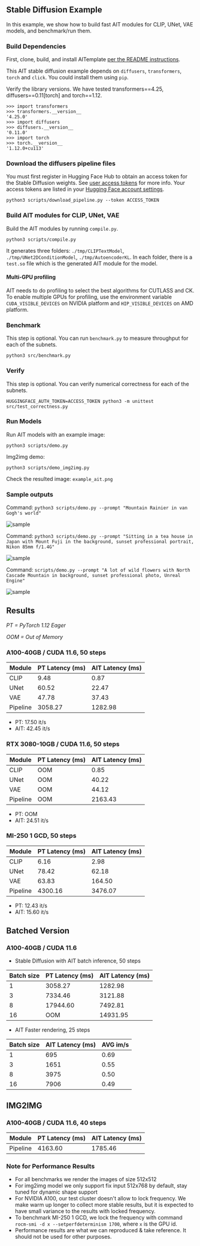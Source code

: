 ## Stable Diffusion Example

In this example, we show how to build fast AIT modules for CLIP, UNet, VAE models, and benchmark/run them.

### Build Dependencies

First, clone, build, and install AITemplate [per the README instructions](https://github.com/facebookincubator/AITemplate#clone-the-code).

This AIT stable diffusion example depends on `diffusers`, `transformers`, `torch` and `click`. You could install them using `pip`.

Verify the library versions. We have tested transformers==4.25, diffusers==0.11[torch] and torch==1.12.

```
>>> import transformers
>>> transformers.__version__
'4.25.0'
>>> import diffusers
>>> diffusers.__version__
'0.11.0'
>>> import torch
>>> torch.__version__
'1.12.0+cu113'
```

### Download the diffusers pipeline files
You must first register in Hugging Face Hub to obtain an access token for the Stable Diffusion weights. See [user access tokens](https://huggingface.co/docs/hub/security-tokens) for more info. Your access tokens are listed in your [Hugging Face account settings](https://huggingface.co/settings/tokens).

```
python3 scripts/download_pipeline.py --token ACCESS_TOKEN
```

### Build AIT modules for CLIP, UNet, VAE

Build the AIT modules by running `compile.py`.

```
python3 scripts/compile.py
```
It generates three folders: `./tmp/CLIPTextModel`, `./tmp/UNet2DConditionModel`, `./tmp/AutoencoderKL`. In each folder, there is a `test.so` file which is the generated AIT module for the model.

#### Multi-GPU profiling
AIT needs to do profiling to select the best algorithms for CUTLASS and CK.
To enable multiple GPUs for profiling, use the environment variable `CUDA_VISIBLE_DEVICES` on NVIDIA platform and `HIP_VISIBLE_DEVICES` on AMD platform.

### Benchmark

This step is optional. You can run `benchmark.py` to measure throughput for each of the subnets.

```
python3 src/benchmark.py
```

### Verify

This step is optional. You can verify numerical correctness for each of the subnets.

```
HUGGINGFACE_AUTH_TOKEN=ACCESS_TOKEN python3 -m unittest src/test_correctness.py
```

### Run Models

Run AIT models with an example image:

```
python3 scripts/demo.py
```

Img2img demo:

```
python3 scripts/demo_img2img.py
```

Check the resulted image: `example_ait.png`


### Sample outputs

Command: `python3 scripts/demo.py --prompt "Mountain Rainier in van Gogh's world"`

![sample](https://raw.githubusercontent.com/AITemplate/webdata/main/imgs/example_ait_rainier.png)

Command: `python3 scripts/demo.py --prompt "Sitting in a tea house in Japan with Mount Fuji in the background, sunset professional portrait, Nikon 85mm f/1.4G"`

![sample](https://raw.githubusercontent.com/AITemplate/webdata/main/imgs/example_ait_fuji.png)

Command: `scripts/demo.py --prompt "A lot of wild flowers with North Cascade Mountain in background, sunset professional photo, Unreal Engine"`

![sample](https://raw.githubusercontent.com/AITemplate/webdata/main/imgs/example_ait_cascade2.png)

## Results

_PT = PyTorch 1.12 Eager_

_OOM = Out of Memory_
### A100-40GB / CUDA 11.6, 50 steps

| Module   | PT Latency (ms) | AIT Latency (ms) |
|----------|-----------------|------------------|
| CLIP     | 9.48            | 0.87             |
| UNet     | 60.52           | 22.47            |
| VAE      | 47.78           | 37.43            |
| Pipeline | 3058.27         | 1282.98          |

- PT: 17.50 it/s
- AIT: 42.45 it/s

### RTX 3080-10GB / CUDA 11.6, 50 steps

| Module   | PT Latency (ms) | AIT Latency (ms) |
|----------|-----------------|------------------|
| CLIP     | OOM             | 0.85             |
| UNet     | OOM             | 40.22            |
| VAE      | OOM             | 44.12            |
| Pipeline | OOM             | 2163.43          |

- PT: OOM
- AIT: 24.51 it/s

### MI-250 1 GCD, 50 steps

| Module   | PT Latency (ms) | AIT Latency (ms) |
|----------|-----------------|------------------|
| CLIP     | 6.16            | 2.98             |
| UNet     | 78.42           | 62.18            |
| VAE      | 63.83           | 164.50           |
| Pipeline | 4300.16         | 3476.07          |

- PT: 12.43 it/s
- AIT: 15.60 it/s

## Batched Version

### A100-40GB / CUDA 11.6

- Stable Diffusion with AIT batch inference, 50 steps

| Batch size   | PT Latency (ms)  | AIT Latency (ms) |
|--------------|------------------|------------------|
|  1           |   3058.27        |      1282.98     |
|  3           |   7334.46        |      3121.88     |
|  8           |   17944.60       |      7492.81     |
|  16          |      OOM         |      14931.95    |

- AIT Faster rendering, 25 steps

| Batch size | AIT Latency (ms) | AVG im/s |
|------------|------------------|----------|
| 1          | 695              | 0.69     |
| 3          | 1651             | 0.55     |
| 8          | 3975             | 0.50     |
| 16         | 7906             | 0.49     |


## IMG2IMG

### A100-40GB / CUDA 11.6, 40 steps

| Module   | PT Latency (ms) | AIT Latency (ms) |
|----------|-----------------|------------------|
| Pipeline | 4163.60         | 1785.46          |



### Note for Performance Results

- For all benchmarks we render the images of size 512x512
- For img2img model we only support fix input 512x768 by default, stay tuned for dynamic shape support
- For NVIDIA A100, our test cluster doesn't allow to lock frequency. We make warm up longer to collect more stable results, but it is expected to have small variance to the results with locked frequency.
- To benchmark MI-250 1 GCD, we lock the frequency with command `rocm-smi -d x --setperfdeterminism 1700`, where `x` is the GPU id.
- Performance results are what we can reproduced & take reference. It should not be used for other purposes.
